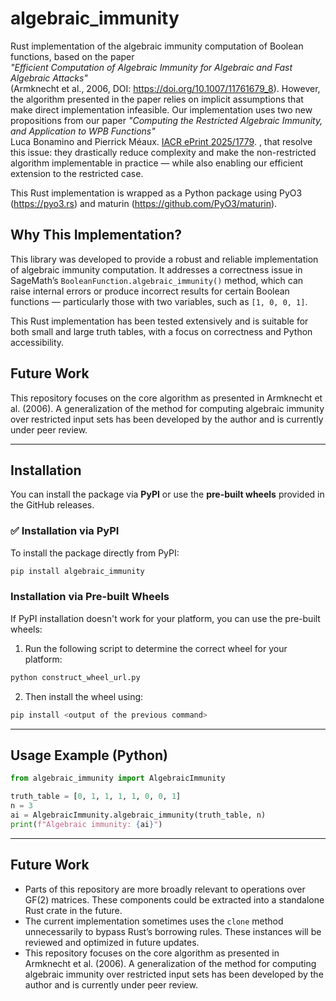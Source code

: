# algebraic_immunity

Rust implementation of the algebraic immunity computation of Boolean functions, based on the paper  
*"Efficient Computation of Algebraic Immunity for Algebraic and Fast Algebraic Attacks"*  
(Armknecht et al., 2006, DOI: https://doi.org/10.1007/11761679_8). However, the algorithm presented in the paper relies on implicit assumptions that make direct implementation infeasible. Our implementation uses two new propositions from our paper *"Computing the Restricted Algebraic Immunity, and Application to WPB Functions"*  
Luca Bonamino and Pierrick Méaux. [IACR ePrint 2025/1779](https://eprint.iacr.org/2025/1779).
, that resolve this issue: they drastically reduce complexity and make the non-restricted algorithm implementable in practice — while also enabling our efficient extension to the restricted case.

This Rust implementation is wrapped as a Python package using PyO3 (https://pyo3.rs) and maturin (https://github.com/PyO3/maturin).

## Why This Implementation?

This library was developed to provide a robust and reliable implementation of algebraic immunity computation. It addresses a correctness issue in SageMath’s `BooleanFunction.algebraic_immunity()` method, which can raise internal errors or produce incorrect results for certain Boolean functions — particularly those with two variables, such as `[1, 0, 0, 1]`.

This Rust implementation has been tested extensively and is suitable for both small and large truth tables, with a focus on correctness and Python accessibility.

## Future Work

This repository focuses on the core algorithm as presented in Armknecht et al. (2006). A generalization of the method for computing algebraic immunity over restricted input sets has been developed by the author and is currently under peer review.

---

## Installation

You can install the package via **PyPI** or use the **pre-built wheels** provided in the GitHub releases.

### ✅ Installation via PyPI

To install the package directly from PyPI:

```bash
pip install algebraic_immunity
```

### Installation via Pre-built Wheels
If PyPI installation doesn't work for your platform, you can use the pre-built wheels:
1. Run the following script to determine the correct wheel for your platform:
```bash
python construct_wheel_url.py
```
2. Then install the wheel using:
```bash
pip install <output of the previous command>
```
---

## Usage Example (Python)
```python
from algebraic_immunity import AlgebraicImmunity

truth_table = [0, 1, 1, 1, 1, 0, 0, 1]
n = 3
ai = AlgebraicImmunity.algebraic_immunity(truth_table, n)
print(f"Algebraic immunity: {ai}")
```

---

## Future Work

- Parts of this repository are more broadly relevant to operations over GF(2) matrices. These components could be extracted into a standalone Rust crate in the future.
- The current implementation sometimes uses the `clone` method unnecessarily to bypass Rust’s borrowing rules. These instances will be reviewed and optimized in future updates.
- This repository focuses on the core algorithm as presented in Armknecht et al. (2006). A generalization of the method for computing algebraic immunity over restricted input sets has been developed by the author and is currently under peer review.
